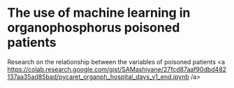 # The use of machine learning in organophosphorus poisoned patients
Research on the relationship between the variables of poisoned patients
<a https://colab.research.google.com/gist/SAMashiyane/27fcd87aaf90dbd482137aa35ad85bad/pycaret_organph_hospital_days_v1_end.ipynb /a>
